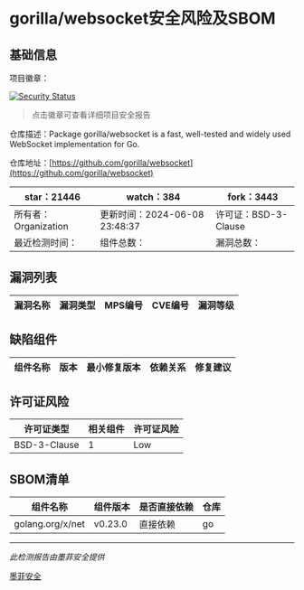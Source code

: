 # gorilla/websocket安全风险及SBOM

## 基础信息

项目徽章：

[![Security Status](https://www.murphysec.com/platform3/v31/badge/1799508215638167552.svg)](https://www.murphysec.com/console/report/1700209642588209152/1799508215638167552)

> 点击徽章可查看详细项目安全报告

仓库描述：Package gorilla/websocket is a fast, well-tested and widely used WebSocket implementation for Go.

仓库地址：[https://github.com/gorilla/websocket](https://github.com/gorilla/websocket)

| star：21446 | watch：384 | fork：3443 |
| ----------- | -------------- | ------------ |
| 所有者：Organization | 更新时间：2024-06-08 23:48:37 | 许可证：BSD-3-Clause |
| 最近检测时间： | 组件总数： | 漏洞总数： |




## 漏洞列表

| 漏洞名称 | 漏洞类型 | MPS编号 | CVE编号 | 漏洞等级 |
| ------- | ------ | ------- | ------ | ----- |





## 缺陷组件

| 组件名称 | 版本 | 最小修复版本 | 依赖关系 | 修复建议 |
| -------- | ---- | ------------ | -------- | -------- |





## 许可证风险

| 许可证类型 | 相关组件 | 许可证风险 |
| ---------- | -------- | ---------- |
|BSD-3-Clause|1|Low|




## SBOM清单

| 组件名称 | 组件版本 | 是否直接依赖 | 仓库 |
| -------- | -------- | ------------ | ---- |
|golang.org/x/net|v0.23.0|直接依赖|go|


------

*此检测报告由墨菲安全提供*

[墨菲安全](www.murphysec.com)